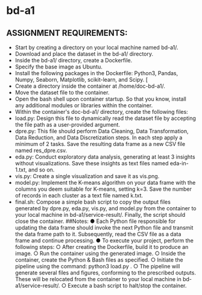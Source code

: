 # bd-a1
## ASSIGNMENT REQUIREMENTS:
- Start by creating a directory on your local machine named bd-a1/.
- Download and place the dataset in the bd-a1/ directory.
- Inside the bd-a1/ directory, create a Dockerfile.
- Specify the base image as Ubuntu. 
- Install the following packages in the Dockerfile: Python3, Pandas, Numpy,
Seaborn, Matplotlib, scikit-learn, and Scipy. [
- Create a directory inside the container at /home/doc-bd-a1/.
- Move the dataset file to the container.
- Open the bash shell upon container startup. 
So that you know, install any additional modules or libraries within the
container.
- Within the container's doc-bd-a1/ directory, create the following files:
- load.py: Design this file to dynamically read the dataset file by accepting the file
path as a user-provided argument.
- dpre.py: This file should perform Data Cleaning, Data Transformation, Data
Reduction, and Data Discretization steps. In each step apply a minimum of 2 tasks.
Save the resulting data frame as a new CSV file named res_dpre.csv. 
- eda.py: Conduct exploratory data analysis, generating at least 3 insights without
visualizations. Save these insights as text files named eda-in-1.txt, and so on.
- vis.py: Create a single visualization and save it as vis.png.
- model.py: Implement the K-means algorithm on your data frame with the
columns you deem suitable for K-means, setting k=3. Save the number of records
in each cluster as a text file named k.txt.
- final.sh: Compose a simple bash script to copy the output files generated by
dpre.py, eda.py, vis.py, and model.py from the container to your local machine
in bd-a1/service-result/. Finally, the script should close the container. 
##Notes:
● Each Python file responsible for updating the data frame should invoke the next Python
file and transmit the data frame path to it. Subsequently, read the CSV file as a data frame
and continue processing.
● To execute your project, perform the following steps:
○ After creating the Dockerfile, build it to produce an image.
○ Run the container using the generated image.
○ Inside the container, create the Python & Bash files as specified.
○ Initiate the pipeline using the command: python3 load.py <dataset-path>. 
○ The pipeline will generate several files and figures, conforming to the prescribed
outputs. These will be relocated from the container to your local machine in
bd-a1/service-result/.
○ Execute a bash script to halt/stop the container.
